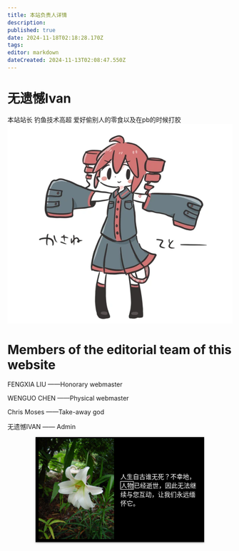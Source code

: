 ```yaml
---
title: 本站负责人详情
description: 
published: true
date: 2024-11-18T02:18:28.170Z
tags: 
editor: markdown
dateCreated: 2024-11-13T02:08:47.550Z
---
```


# 无遗憾Ivan

本站站长 钓鱼技术高超 爱好偷别人的零食以及在pb的时候打胶
![teto.png](/teto.png)

# Members of the editorial team of this website

FENGXIA LIU ——Honorary webmaster

WENGUO CHEN ——Physical webmaster

Chris Moses ——Take-away god

无遗憾IVAN —— Admin

<table style="background:black;width: 75%;margin: 0 auto; box-shadow:0 1px 2px 0 rgba(0,0,0,.24),0 1px 5px 0 rgba(0,0,0,.22),0 2px 1px -2px rgba(0,0,0,.12);">
  <tr>
    <td style="min-width:80px;">
      <img src="/death.jpg" alt="death">
    </td>
    <td style="text-align:left; color:white; background:black;">
      <p>人生自古谁无死？不幸地，<span style="border:solid thin;">人物</span>已经逝世，因此无法继续与您互动，让我们永远缅怀它。</p >
    </td>
  </tr>
</table>
